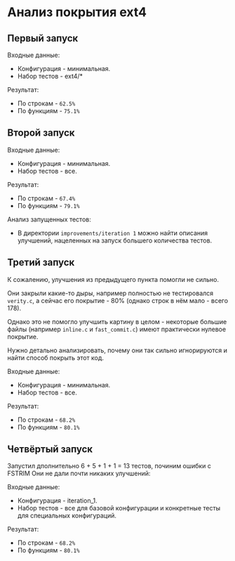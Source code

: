 # Анализ покрытия ext4

## Первый запуск

Входные данные:
- Конфигурация - минимальная.
- Набор тестов - ext4/*

Результат:
- По строкам - `62.5%`
- По функциям - `75.1%`

## Второй запуск

Входные данные:
- Конфигурация - минимальная.
- Набор тестов - все.

Результат:
- По строкам - `67.4%`
- По функциям - `79.1%`

Анализ запущенных тестов:
- В директории `improvements/iteration 1` можно найти описания улучшений, нацеленных на запуск большего количества тестов.

## Третий запуск

К сожалению, улучшения из предыдущего пункта помогли не сильно.

Они закрыли какие-то дыры, например полностью не тестировался `verity.c`,
а сейчас его покрытие - 80% (однако строк в нём мало - всего 178).

Однако это не помогло улучшить картину в целом - некоторые большие файлы
(например `inline.c` и `fast_commit.c`) имеют практически нулевое покрытие.

Нужно детально анализировать, почему они так сильно игнорируются и найти способ покрыть этот код.

Входные данные:
- Конфигурация - минимальная.
- Набор тестов - все.

Результат:
- По строкам - `68.2%`
- По функциям - `80.1%`

## Четвёртый запуск

Запустил дполнительно 6 + 5 + 1 + 1 = 13 тестов, починим ошибки с FSTRIM
Они не дали почти никаких улучшений:

Входные данные:
- Конфигурация - iteration_1.
- Набор тестов - все для базовой конфигурации и конкретные тесты для специальных конфигураций.

Результат:
- По строкам - `68.2%`
- По функциям - `80.1%`